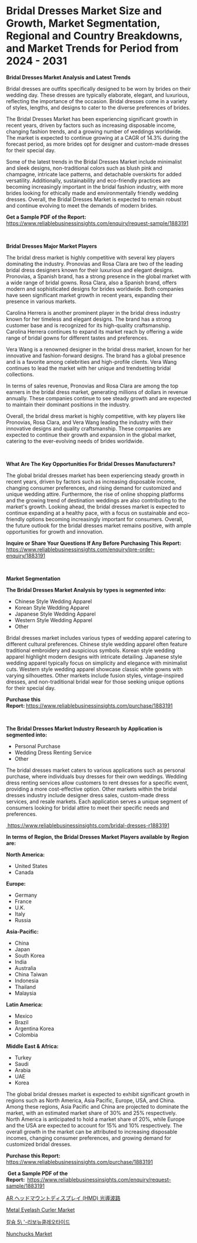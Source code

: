 <p><h1>Bridal Dresses Market Size and Growth, Market Segmentation, Regional and Country Breakdowns, and Market Trends for Period from 2024 -  2031</h1></p><p><strong>Bridal Dresses Market Analysis and Latest Trends</strong></p>
<p><p>Bridal dresses are outfits specifically designed to be worn by brides on their wedding day. These dresses are typically elaborate, elegant, and luxurious, reflecting the importance of the occasion. Bridal dresses come in a variety of styles, lengths, and designs to cater to the diverse preferences of brides.</p><p>The Bridal Dresses Market has been experiencing significant growth in recent years, driven by factors such as increasing disposable income, changing fashion trends, and a growing number of weddings worldwide. The market is expected to continue growing at a CAGR of 14.3% during the forecast period, as more brides opt for designer and custom-made dresses for their special day.</p><p>Some of the latest trends in the Bridal Dresses Market include minimalist and sleek designs, non-traditional colors such as blush pink and champagne, intricate lace patterns, and detachable overskirts for added versatility. Additionally, sustainability and eco-friendly practices are becoming increasingly important in the bridal fashion industry, with more brides looking for ethically made and environmentally friendly wedding dresses. Overall, the Bridal Dresses Market is expected to remain robust and continue evolving to meet the demands of modern brides.</p></p>
<p><strong>Get a Sample PDF of the Report:&nbsp;</strong> <a href="https://www.reliablebusinessinsights.com/enquiry/request-sample/1883191">https://www.reliablebusinessinsights.com/enquiry/request-sample/1883191</a></p>
<p>&nbsp;</p>
<p><strong>Bridal Dresses Major Market Players</strong></p>
<p><p>The bridal dress market is highly competitive with several key players dominating the industry. Pronovias and Rosa Clara are two of the leading bridal dress designers known for their luxurious and elegant designs. Pronovias, a Spanish brand, has a strong presence in the global market with a wide range of bridal gowns. Rosa Clara, also a Spanish brand, offers modern and sophisticated designs for brides worldwide. Both companies have seen significant market growth in recent years, expanding their presence in various markets.</p><p>Carolina Herrera is another prominent player in the bridal dress industry known for her timeless and elegant designs. The brand has a strong customer base and is recognized for its high-quality craftsmanship. Carolina Herrera continues to expand its market reach by offering a wide range of bridal gowns for different tastes and preferences.</p><p>Vera Wang is a renowned designer in the bridal dress market, known for her innovative and fashion-forward designs. The brand has a global presence and is a favorite among celebrities and high-profile clients. Vera Wang continues to lead the market with her unique and trendsetting bridal collections.</p><p>In terms of sales revenue, Pronovias and Rosa Clara are among the top earners in the bridal dress market, generating millions of dollars in revenue annually. These companies continue to see steady growth and are expected to maintain their dominant positions in the industry.</p><p>Overall, the bridal dress market is highly competitive, with key players like Pronovias, Rosa Clara, and Vera Wang leading the industry with their innovative designs and quality craftsmanship. These companies are expected to continue their growth and expansion in the global market, catering to the ever-evolving needs of brides worldwide.</p></p>
<p>&nbsp;</p>
<p><strong>What Are The Key Opportunities For Bridal Dresses Manufacturers?</strong></p>
<p><p>The global bridal dresses market has been experiencing steady growth in recent years, driven by factors such as increasing disposable income, changing consumer preferences, and rising demand for customized and unique wedding attire. Furthermore, the rise of online shopping platforms and the growing trend of destination weddings are also contributing to the market's growth. Looking ahead, the bridal dresses market is expected to continue expanding at a healthy pace, with a focus on sustainable and eco-friendly options becoming increasingly important for consumers. Overall, the future outlook for the bridal dresses market remains positive, with ample opportunities for growth and innovation.</p></p>
<p><strong>Inquire or Share Your Questions If Any Before Purchasing This Report:</strong> <a href="https://www.reliablebusinessinsights.com/enquiry/pre-order-enquiry/1883191">https://www.reliablebusinessinsights.com/enquiry/pre-order-enquiry/1883191</a></p>
<p>&nbsp;</p>
<p><strong>Market Segmentation</strong></p>
<p><strong>The Bridal Dresses Market Analysis by types is segmented into:</strong></p>
<p><ul><li>Chinese Style Wedding Apparel</li><li>Korean Style Wedding Apparel</li><li>Japanese Style Wedding Apparel</li><li>Western Style Wedding Apparel</li><li>Other</li></ul></p>
<p><p>Bridal dresses market includes various types of wedding apparel catering to different cultural preferences. Chinese style wedding apparel often feature traditional embroidery and auspicious symbols. Korean style wedding apparel highlight modern designs with intricate detailing. Japanese style wedding apparel typically focus on simplicity and elegance with minimalist cuts. Western style wedding apparel showcase classic white gowns with varying silhouettes. Other markets include fusion styles, vintage-inspired dresses, and non-traditional bridal wear for those seeking unique options for their special day.</p></p>
<p><strong>Purchase this Report:&nbsp;</strong><a href="https://www.reliablebusinessinsights.com/purchase/1883191">https://www.reliablebusinessinsights.com/purchase/1883191</a></p>
<p>&nbsp;</p>
<p><strong>The Bridal Dresses Market Industry Research by Application is segmented into:</strong></p>
<p><ul><li>Personal Purchase</li><li>Wedding Dress Renting Service</li><li>Other</li></ul></p>
<p><p>The bridal dresses market caters to various applications such as personal purchase, where individuals buy dresses for their own weddings. Wedding dress renting services allow customers to rent dresses for a specific event, providing a more cost-effective option. Other markets within the bridal dresses industry include designer dress sales, custom-made dress services, and resale markets. Each application serves a unique segment of consumers looking for bridal attire to meet their specific needs and preferences.</p></p>
<p><a href="https://www.reliablebusinessinsights.com/bridal-dresses-r1883191">&nbsp;https://www.reliablebusinessinsights.com/bridal-dresses-r1883191</a></p>
<p><strong>In terms of Region, the Bridal Dresses Market Players available by Region are:</strong></p>
<p>
    <p> <strong> North America: </strong>
        <ul>
            <li>United States</li>
            <li>Canada</li>
        </ul>
        </p> 
    <p> <strong> Europe: </strong>
        <ul>
            <li>Germany</li>
            <li>France</li>
            <li>U.K.</li>
            <li>Italy</li>
            <li>Russia</li>
        </ul>
        </p> 
    <p> <strong> Asia-Pacific: </strong>
        <ul>
            <li>China</li>
            <li>Japan</li>
            <li>South Korea</li>
            <li>India</li>
            <li>Australia</li>
            <li>China Taiwan</li>
            <li>Indonesia</li>
            <li>Thailand</li>
            <li>Malaysia</li>
        </ul>
        </p> 
    <p> <strong> Latin America: </strong>
        <ul>
            <li>Mexico</li>
            <li>Brazil</li>
            <li>Argentina Korea</li>
            <li>Colombia</li>
        </ul>
        </p> 
    <p> <strong> Middle East & Africa: </strong>
        <ul>
            <li>Turkey</li>
            <li>Saudi</li>
            <li>Arabia</li>
            <li>UAE</li>
            <li>Korea</li>
        </ul>
    </p>
    </p>
<p><p>The global bridal dresses market is expected to exhibit significant growth in regions such as North America, Asia Pacific, Europe, USA, and China. Among these regions, Asia Pacific and China are projected to dominate the market, with an estimated market share of 30% and 25% respectively. North America is anticipated to hold a market share of 20%, while Europe and the USA are expected to account for 15% and 10% respectively. The overall growth in the market can be attributed to increasing disposable incomes, changing consumer preferences, and growing demand for customized bridal dresses.</p></p>
<p><strong>Purchase this Report: </strong><a href="https://www.reliablebusinessinsights.com/purchase/1883191">https://www.reliablebusinessinsights.com/purchase/1883191</a></p>
<p>&nbsp;<strong>Get a Sample PDF of the Report:&nbsp;&nbsp;</strong><a href="https://www.reliablebusinessinsights.com/enquiry/request-sample/1883191">https://www.reliablebusinessinsights.com/enquiry/request-sample/1883191</a></p>
<p><strong></strong></p>
<p><p><a href="https://github.com/laurenreichert/Market-Research-Report-List-2/blob/main/5997443144196.md">AR ヘッドマウントディスプレイ (HMD) 光導波路</a></p><p><a href="https://github.com/bobicer/Market-Research-Report-List-4/blob/main/metal-eyelash-curler-market.md">Metal Eyelash Curler Market</a></p><p><a href="https://github.com/vsckjg50460/Market-Research-Report-List-2/blob/main/5138782151934.md">칼슘 5\ '-리보뉴클레오타이드</a></p><p><a href="https://github.com/timeliteaut/Market-Research-Report-List-3/blob/main/nunchucks-market.md">Nunchucks Market</a></p></p>